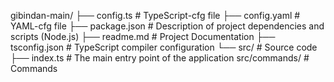gibindan-main/
├── config.ts          # TypeScript-cfg file
├── config.yaml        # YAML-cfg file
├── package.json       # Description of project dependencies and scripts (Node.js)
├── readme.md          # Project Documentation
├── tsconfig.json      # TypeScript compiler configuration
└── src/               # Source code
    ├── index.ts       # The main entry point of the application
    src/commands/      # Commands 
                     

